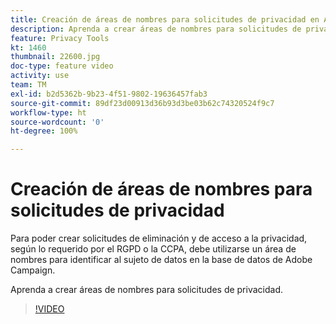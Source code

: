 ```yaml
---
title: Creación de áreas de nombres para solicitudes de privacidad en Adobe Campaign Standard (ACS)
description: Aprenda a crear áreas de nombres para solicitudes de privacidad.
feature: Privacy Tools
kt: 1460
thumbnail: 22600.jpg
doc-type: feature video
activity: use
team: TM
exl-id: b2d5362b-9b23-4f51-9802-19636457fab3
source-git-commit: 89df23d00913d36b93d3be03b62c74320524f9c7
workflow-type: ht
source-wordcount: '0'
ht-degree: 100%

---
```


# Creación de áreas de nombres para solicitudes de privacidad

Para poder crear solicitudes de eliminación y de acceso a la privacidad, según lo requerido por el RGPD o la CCPA, debe utilizarse un área de nombres para identificar al sujeto de datos en la base de datos de Adobe Campaign.

Aprenda a crear áreas de nombres para solicitudes de privacidad.

>[!VIDEO](https://video.tv.adobe.com/v/22600?quality=12&learn=on)
